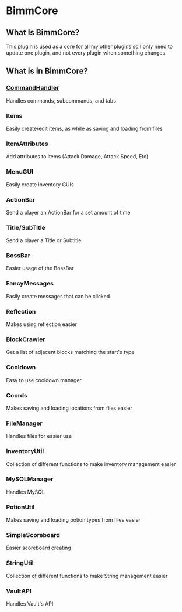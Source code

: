 <h1>BimmCore</h1>

<h2>What Is BimmCore?</h2>
<p>This plugin is used as a core for all my other plugins so I only need to update one plugin, 
and not every plugin when something changes.</p>

<h2>What is in BimmCore?</h2>
<h3><a href="http://bimmr.github.io/BimmCore/me/bimmr/bimmcore/commands/package-summary.html">CommandHandler</a></h3>
Handles commands, subcommands, and tabs
<h3>Items</h3>
Easily create/edit items, as while as saving and loading from files
<h3>ItemAttributes</h3>
Add attributes to items (Attack Damage, Attack Speed, Etc)
<h3>MenuGUI</h3>
Easily create inventory GUIs
<h3>ActionBar</h3>
Send a player an ActionBar for a set amount of time
<h3>Title/SubTitle</h3>
Send a player a Title or Subtitle
<h3>BossBar</h3>
Easier usage of the BossBar
<h3>FancyMessages</h3>
Easily create messages that can be clicked
<h3>Reflection</h3>
Makes using reflection easier
<h3>BlockCrawler</h3>
Get a list of adjacent blocks matching the start's type
<h3>Cooldown</h3>
Easy to use cooldown manager
<h3>Coords</h3>
Makes saving and loading locations from files easier
<h3>FileManager</h3>
Handles files for easier use
<h3>InventoryUtil</h3>
Collection of different functions to make inventory management easier
<h3>MySQLManager</h3>
Handles MySQL
<h3>PotionUtil</h3>
Makes saving and loading potion types from files easier
<h3>SimpleScoreboard</h3>
Easier scoreboard creating
<h3>StringUtil</h3>
Collection of different functions to make String management easier
<h3>VaultAPI</h3>
Handles Vault's API
